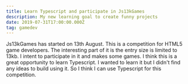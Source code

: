 ```yaml
---
title: Learn Typescript and participate in Js13kGames
description: My new learning goal to create funny projects
date: 2019-07-31T17:00:00.000Z
tag: gamedev
---
```

Js13kGames has started on 13th August. This is a competition for HTML5 game developers. The interesting part of it is the entry size is limited to 13kb. I intent to participate in it and makes some games. I think this is a great opportunity to learn Typescript. I wanted to learn it but I didn't find any ideas to build using it. So I think I can use Typescript for this competition.
